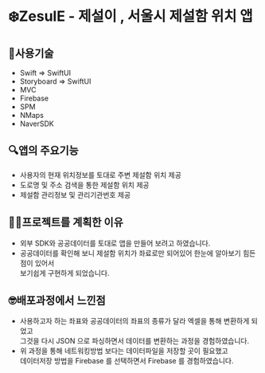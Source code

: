 # ❄️ZesulE - 제설이 , 서울시 제설함 위치 앱

## 🔨사용기술
- Swift => SwiftUI
- Storyboard => SwiftUI
- MVC
- Firebase
- SPM
- NMaps
- NaverSDK



## 🔍앱의 주요기능
- 사용자의 현재 위치정보를 토대로 주변 제설함 위치 제공
- 도로명 및 주소 검색을 통한 제설함 위치 제공
- 제설함 관리정보 및 관리기관번호 제공



## 👨‍💻프로젝트를 계획한 이유
- 외부 SDK와 공공데이터를 토대로 앱을 만들어 보려고 하였습니다.    
- 공공데이터를 확인해 보니 제설함 위치가 좌료로만 되어있어 한눈에 알아보기 힘든점이 있어서  
보기쉽게 구현하게 되었습니다.


## 🤓배포과정에서 느낀점
- 사용하고자 하는 좌표와 공공데이터의 좌표의 종류가 달라 엑셀을 통해 변환하게 되었고  
그것을 다시 JSON 으로 파싱하면서 데이터를 변환하는 과정을 경험하였습니다.
- 위 과정을 통해 네트워킹방법 보다는 데이터파일을 저장할 곳이 필요했고  
  데이터저장 방법을 Firebase 를 선택하면서 Firebase 를 경험하였습니다.

